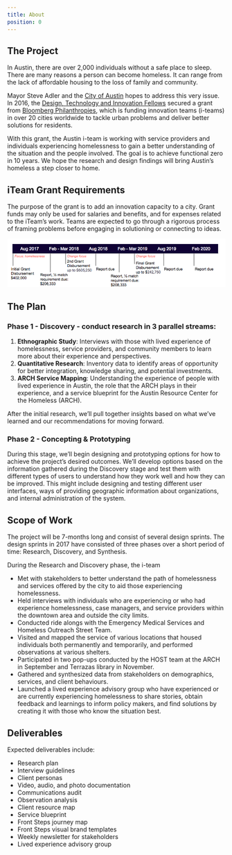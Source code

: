 ```yaml
---
title: About
position: 0
---
```


## The Project

In Austin, there are over 2,000 individuals without a safe place to sleep. There are many reasons a person can become homeless. It can range from the lack of affordable housing to the loss of family and community.

Mayor Steve Adler and the [City of Austin](https://austintexas.gov/) hopes to address this very issue. 
In 2016, the [Design, Technology and Innovation Fellows](https://cityofaustin.github.io/innovation-fellows/) secured a grant from [Bloomberg Philanthropies](https://www.bloomberg.org/program/government-innovation/innovation-teams/#overview), which is funding innovation teams (i-teams) in over 20 cities worldwide to tackle urban problems and deliver better solutions for residents. 

With this grant, the Austin i-team is working with service providers and individuals experiencing homelessness to gain a better understanding of the situation and the people involved. The goal is to achieve functional zero in 10 years. We hope the research and design findings will bring Austin’s homeless a step closer to home. 


## iTeam Grant Requirements

The purpose of the grant is to add an innovation capacity to a city. Grant funds may only be used for salaries and benefits, and for expenses related to the iTeam’s work. Teams are expected to go through a rigorous process of framing problems before engaging in solutioning or connecting to ideas. 

![iTeam Grant Requirements Timeline](/assets/img/projects/bloomberg-iteam/iteam-grant-requirement-timeline.png)


## The Plan

### Phase 1 - Discovery - conduct research in 3 parallel streams: 

1. **Ethnographic Study**: Interviews with those with lived experience of homelessness, service providers, and community members to learn more about their experience and perspectives. 
2. **Quantitative Research**: Inventory data to identify areas of opportunity for better integration, knowledge sharing, and potential investments. 
3. **ARCH Service Mapping**: Understanding the experience of people with lived experience in Austin, the role that the ARCH plays in their experience, and a service blueprint for the Austin Resource Center for the Homeless (ARCH). 

After the initial research, we’ll pull together insights based on what we’ve learned and our recommendations for moving forward. 

### Phase 2 - Concepting & Prototyping

During this stage, we’ll begin designing and prototyping options for how to achieve the project’s desired outcomes. We’ll develop options based on the information gathered during the Discovery stage and test them with different types of users to understand how they work well and how they can be improved. This might include designing and testing different user interfaces, ways of providing geographic information about organizations, and internal administration of the system.

## Scope of Work

The project will be 7-months long and consist of several design sprints.  The design sprints in 2017 have consisted of three phases over a short period of time: Research, Discovery, and Synthesis. 

During the Research and Discovery phase, the i-team 
* Met with stakeholders to better understand the path of homelessness and services offered by the city to aid those experiencing homelessness. 
* Held interviews with individuals who are experiencing or who had experience homelessness, case managers, and service providers within the downtown area and outside the city limits. 
* Conducted ride alongs with the Emergency Medical Services and Homeless Outreach Street Team.
* Visited and mapped the service of various locations that housed individuals both permanently and temporarily, and performed observations at various shelters. 
* Participated in two pop-ups conducted by the HOST team at the ARCH in September and Terrazas library in November. 
* Gathered and synthesized data from stakeholders on demographics, services, and client behaviours.
* Launched a lived experience advisory group who have experienced or are currently experiencing homelessness to share stories, obtain feedback and learnings to inform policy makers, and find solutions by creating it with those who know the situation best.


## Deliverables

Expected deliverables include:

* Research plan
* Interview guidelines
* Client personas
* Video, audio, and photo documentation
* Communications audit
* Observation analysis
* Client resource map
* Service blueprint
* Front Steps journey map
* Front Steps visual brand templates
* Weekly newsletter for stakeholders
* Lived experience advisory group


